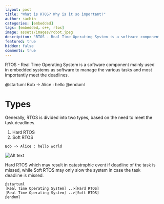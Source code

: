 ```yaml
---
layout: post
title: "What is RTOS? Why is it so important?"
author: sachin
categories: [embedded]
tags: [embedded, c++, rtos]
image: assets/images/robot.jpeg
description: "RTOS - Real Time Operating System is a software component mainly used in embedded systems as software to manage the various tasks and most importantly meet the deadlines."
featured: true
hidden: false
comments: true
---
```


RTOS - Real Time Operating System is a software component mainly used in embedded systems as software to manage the various tasks and most importantly meet the deadlines.

@startuml
Bob -> Alice : hello
@enduml

# Types
Generally, RTOS is divided into two types, based on the need to meet the task deadlines.
1. Hard RTOS
2. Soft RTOS

``` plantuml
Bob -> Alice : hello world
```

![Alt text](https://g.gravizo.com/svg?@startuml;%20Object%20%3C|--%20ArrayList;%20Object%20:%20equals%28%29;%20ArrayList%20:%20Object[]%20elementData;%20ArrayList%20:%20size%28%29;@enduml)

Hard RTOS which may result in catastrophic event if deadline of the task is missed, while Soft RTOS may only slow the system in case the task deadline is missed.

```plantuml
@startuml
[Real Time Operating System] ..>[Hard RTOS]
[Real Time Operating System] ..>[Soft RTOS]
@enduml
```